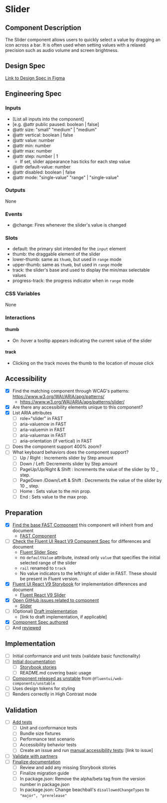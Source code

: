 # Slider

## Component Description

The Slider component allows users to quickly select a value by dragging an icon across a bar. It is often used when setting values with a relaxed precision such as audio volume and screen brightness.

## Design Spec

[Link to Design Spec in Figma](https://www.figma.com/file/IBCBJxEbPKS7CvLHG55Wn9/Slider?node-id=513%3A510&t=hCOhOiQJVCVNVVJP-0)

## Engineering Spec

### Inputs

- [List all inputs into the component]
- [e.g. @attr public paused: boolean | false]
- @attr size: "small" "medium" | "medium"
- @attr vertical: boolean | false
- @attr value: number
- @attr min: number
- @attr max: number
- @attr step: number | 1
  - If set, slider appearance has ticks for each step value
- @attr default-value: number
- @attr disabled: boolean | false
- @attr mode: "single-value" "range" | "single-value"

### Outputs

None

### Events

- @change: Fires whenever the slider's value is changed

### Slots

- default: the primary slot intended for the `input` element
- thumb: the draggable element of the slider
- lower-thumb: same as `thumb`, but used in `range` mode
- upper-thumb: same as `thumb`, but used in `range` mode
- track: the slider's base and used to display the min/max selectable values
- progress-track: the progress indicator when in `range` mode

### CSS Variables

None

### Interactions

#### thumb

- On :hover a tooltip appears indicating the current value of the slider

#### track

- Clicking on the track moves the thumb to the location of mouse click

## Accessibility

- [x] Find the matching component through WCAG's patterns: https://www.w3.org/WAI/ARIA/apg/patterns/
  - https://www.w3.org/WAI/ARIA/apg/patterns/slider/
- [x] Are there any accessibility elements unique to this component?
- [x] List ARIA attributes
  - [ ] role="slider" in FAST
  - [ ] aria-valuenow in FAST
  - [ ] aria-valuemin in FAST
  - [ ] aria-valuemax in FAST
  - [ ] aria-orientation (if vertical) in FAST
- [ ] Does the component support 400% zoom?
- [ ] What keyboard behaviors does the component support?
  - [ ] Up / Right : Increments slider by Step amount
  - [ ] Down / Left: Decrements slider by Step amount
  - [ ] PageUp/Up/Right & Shift : Increments the value of the slider by 10 \_ step.
  - [ ] PageDown /Down/Left & Shift : Decrements the value of the slider by 10 \_ step.
  - [ ] Home : Sets value to the min prop.
  - [ ] End : Sets value to the max prop.

## Preparation

- [x] [Find the base FAST Component](https://explore.fast.design/components/) this component will inherit from and document
  - [FAST Component](https://explore.fast.design/components/fast-slider)
- [ ] [Check the Fluent UI React V9 Component Spec](https://github.com/microsoft/fluentui/tree/master/specs) for differences and document
  - [Fluent Slider Spec](https://github.com/microsoft/fluentui/blob/master/packages/react-components/react-slider/docs/Spec.md)
  - no `defaultValue` attribute, instead only `value` that specifies the initial selected range of the slider
  - `rail` renamed to `track`
  - No value indicators to the left/right of slider in FAST. These should be present in Fluent version.
- [x] [Fluent UI React V9 Storybook](https://aka.ms/fluentui-storybook) for implementation differences and document
  - [Fluent React V9 Slider](https://master--628d031b55e942004ac95df1.chromatic.com/?path=/docs/components-slider--default)
- [x] [Open GitHub issues related to component](https://github.com/microsoft/fluentui/wiki/Component-Implementation-Guide#find-open-issues-on-github)
  - [Slider](https://master--628d031b55e942004ac95df1.chromatic.com/?path=/docs/components-slider--default)
- [ ] (Optional) [Draft implementation](https://github.com/microsoft/fluentui/wiki/Component-Implementation-Guide#draft-implementation)
  - [link to draft implementation, if applicable]
- [x] [Component Spec authored](https://github.com/microsoft/fluentui/wiki/Component-Implementation-Guide#component-spec)
- [ ] And [reviewed](https://github.com/microsoft/fluentui/wiki/Component-Implementation-Guide#spec-review)

## Implementation

- [ ] Initial conformance and unit tests (validate basic functionality)
- [ ] [Initial documentation](https://github.com/microsoft/fluentui/wiki/Component-Implementation-Guide#documentation)
  - [ ] [Storybook stories](https://github.com/microsoft/fluentui/wiki/Component-Implementation-Guide#storybook-stories)
  - [ ] README.md covering basic usage
- [ ] [Component released as unstable](https://github.com/microsoft/fluentui/wiki/Component-Implementation-Guide#unstable-release) from `@fluentui/web-components/unstable`
- [ ] Uses design tokens for styling
- [ ] Renders correctly in High Contrast mode

## Validation

- [ ] [Add tests](https://github.com/microsoft/fluentui/wiki/Component-Implementation-Guide#tests)
  - [ ] Unit and conformance tests
  - [ ] Bundle size fixtures
  - [ ] Performance test scenario
  - [ ] Accessibility behavior tests
  - [ ] Create an issue and run [manual accessibility tests](https://github.com/microsoft/fluentui/wiki/Manual-Accessibility-Review-Checklist): [link to issue]
- [ ] [Validate with partners](https://github.com/microsoft/fluentui/wiki/Component-Implementation-Guide#validation)
- [ ] [Finalize documentation](https://github.com/microsoft/fluentui/wiki/Component-Implementation-Guide#finalize-documentation)
  - [ ] Review and add any missing Storybook stories
  - [ ] Finalize migration guide
  - [ ] In package.json: Remove the alpha/beta tag from the version number in package.json
  - [ ] In package.json: Change beachball's `disallowedChangeTypes` to `"major", "prerelease"`
